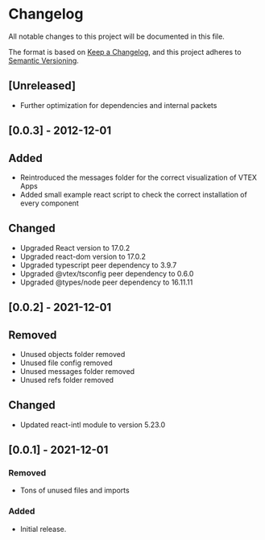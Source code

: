 # Changelog

All notable changes to this project will be documented in this file.

The format is based on [Keep a Changelog](https://keepachangelog.com/en/1.0.0/),
and this project adheres to [Semantic Versioning](https://semver.org/spec/v2.0.0.html).

## [Unreleased]
- Further optimization for dependencies and internal packets

## [0.0.3] - 2012-12-01
## Added
- Reintroduced the messages folder for the correct visualization of VTEX Apps
- Added small example react script to check the correct installation of every component

## Changed
- Upgraded React version to 17.0.2
- Upgraded react-dom version to 17.0.2
- Upgraded typescript peer dependency to 3.9.7
- Upgraded @vtex/tsconfig peer dependency to 0.6.0
- Upgraded @types/node peer dependency to 16.11.11

## [0.0.2] - 2021-12-01
## Removed
- Unused objects folder removed
- Unused file config removed
- Unused messages folder removed
- Unused refs folder removed
## Changed
- Updated react-intl module to version 5.23.0
## [0.0.1] - 2021-12-01
### Removed 
- Tons of unused files and imports

### Added
- Initial release.
